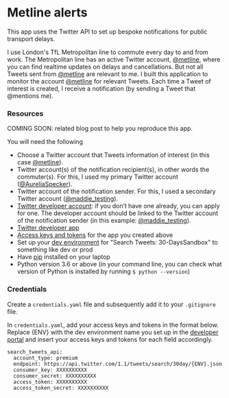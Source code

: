 # Metline alerts

This app uses the Twitter API to set up bespoke notifications for public transport delays. 

I use London's TfL Metropolitan line to commute every day to and from work. The Metropolitan line has an active Twitter account, [@metline](https://twitter.com/metline?lang=en), where you can find realtime updates on delays and cancellations. But not all Tweets sent from [@metline](https://twitter.com/metline?lang=en) are relevant to me. I built this application to monitor the account [@metline](https://twitter.com/metline?lang=en) for relevant Tweets. Each time a Tweet of interest is created, I receive a notification (by sending a Tweet that @mentions me). 

### Resources

COMING SOON: related blog post to help you reproduce this app.

You will need the following

* Choose a Twitter account that Tweets information of interest (in this case [@metline](https://twitter.com/metline?lang=en)). 
* Twitter account(s) of the notification recipient(s), in other words the commuter(s). For this, I used my primary Twitter account ([@AureliaSpecker](https://twitter.com/AureliaSpecker)).
* Twitter account of the notification sender. For this, I used a secondary Twitter account ([@maddie_testing](https://twitter.com/maddie_testing)).
* [Twitter developer account](https://developer.twitter.com/en/account/get-started): if you don’t have one already, you can apply for one. The developer account should be linked to the Twitter account of the notification sender (in this example: [@maddie_testing](https://twitter.com/maddie_testing)).
* [Twitter developer app](https://developer.twitter.com/en/apps)
* [Access keys and tokens](https://developer.twitter.com/en/docs/basics/authentication/guides/access-tokens) for the app you created above
* Set up your [dev environment](https://developer.twitter.com/en/account/environments) for "Search Tweets: 30-DaysSandbox"  to something like dev or prod
* Have [pip](https://pip.pypa.io/en/stable/installing/) installed on your laptop
* Python version 3.6 or above (in your command line, you can check what version of Python is installed by running `$ python --version`)

### Credentials

Create a `credentials.yaml` file and subsequently add it to your `.gitignore` file. 

In `credentials.yaml`, add your access keys and tokens in the format below. Replace {ENV} with the dev environment name you set up in the [developer portal](https://developer.twitter.com/en/account/environments) and insert your access keys and tokens for each field accordingly.

```
search_tweets_api:
  account_type: premium
  endpoint: https://api.twitter.com/1.1/tweets/search/30day/{ENV}.json
  consumer_key: XXXXXXXXXX
  consumer_secret: XXXXXXXXXX
  access_token: XXXXXXXXXX
  access_token_secret: XXXXXXXXXX
```

